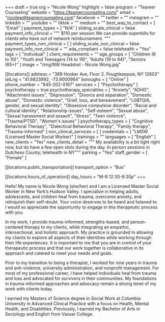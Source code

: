 +++
draft = true
org = "Nicole Wong"
highlight = false
program = "Teamer Counseling"
website = "https://teamercounseling.com/"
email = "nicolew@teamercounseling.com"
facebook = ""
twitter = ""
instagram = ""
linkedin = ""
youtube = ""
tiktok = ""
medium = ""
best_way_to_contact = [ "Email" ]
payment_types = [ "N/A" ]
sliding_scale_clinical = false
payment_info_clinical = """
$110 per session
We can provide superbills for clients who have out of network reimbursement. """
payment_types_non_clinical = [ ]
sliding_scale_non_clinical = false
payment_info_non_clinical = ""
ada_compliant = false
telehealth = "Yes"
tags = [ "individual" ]
client_requirements = ""
age_groups = [
  "Children (6 to 10)",
  "Youth and Teenagers (14 to 19)",
  "Adults (19 to 64)",
  "Seniors (65+)"
]
image = "/img/NW Headshot - Nicole Wong.jpg"

[[locations]]
address = "389 Hooker Ave, Floor 2, Poughkeepsie, NY 12603"
latLng = "41.6823992, -73.9000964"
boroughs = [ "Online" ]
phone_number = "845-202-0167"
services = [ "Psychotherapy" ]
psychotherapy = true
psychotherapy_specialties = [
  "Anxiety",
  "ADHD",
  "Attachment issues",
  "Depression",
  "Divorce and separation",
  "Domestic abuse",
  "Domestic violence",
  "Grief, loss, and bereavement",
  "LGBTQIA, gender, and sexual identity",
  "Obsessive compulsive disorder",
  "Racial and cultural identity",
  "Relationship issues",
  "Self-esteem",
  "Sexual abuse",
  "Sexual harassment and assault",
  "Stress",
  "Teen violence",
  "Trauma/PTSD",
  "Women's issues"
]
psychotherapy_types = [
  "Cognitive Behavioral Therapy",
  "Dialectical Behavioral Therapy",
  "Family therapy",
  "Trauma-informed"
]
non_clinical_services = [ ]
credentials = [ "LMSW (Licensed Master Social Worker)" ]
trainings = ""
languages = [ "English" ]
new_clients = "Yes"
new_clients_detail = """
My availability is a bit tight right now, but do have a few open slots during the day. 
In person sessions in Dutchess County; telehealth in NY"""
parking = "Yes"
staff_gender = [ "Female" ]

  [[locations.public_transportation]]
  transport_option = "Bus"

  [[locations.hours_of_operation]]
  day_hours = "M-R 12:30-8:30p"
+++

Hello! My name is Nicole Wong (she/her) and I am a Licensed Master Social Worker in New York’s Hudson Valley. I specialize in helping adults, adolescents, and children heal from trauma, overcome anxiety, and relinquish their self-doubt. Your voice deserves to be heard and listened to. I would so appreciate the opportunity to engage in this therapeutic process with you.

In my work, I provide trauma-informed, strengths-based, and person-centered therapy to my clients, while integrating an empathic, intersectional, and holistic approach. My practice is grounded in allowing my clients to explore all aspects of their identities while working through their life experiences. It is important to me that you are in control of your therapeutic process and that our work together is collaborative in its approach and catered to meet your needs and goals.

Prior to my transition to being a therapist, I worked for nine years in trauma and anti-violence, university administration, and nonprofit management. For most of my professional career, I have helped individuals heal from trauma and loss and advocated for survivors in their communities. My foundations in trauma-informed approaches and advocacy remain a strong tenet of my work with clients today.

I earned my Masters of Science degree in Social Work at Columbia University in Advanced Clinical Practice with a focus on Health, Mental Health, and Disabilities. Previously, I earned my Bachelor of Arts in Sociology and English from Vassar College.
